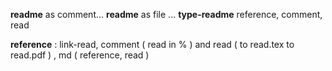 **readme** as comment...
**readme** as file ... 
**type-readme** reference, comment, read

**reference** : link-read, comment ( read in % ) and read ( to read.tex to read.pdf ) , md ( reference, read ) 
